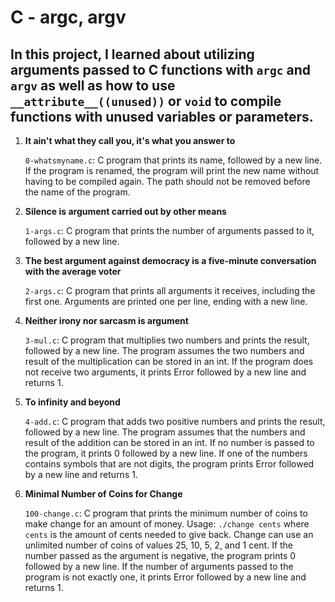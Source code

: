<h1>C - argc, argv</h1>
    <h2>In this project, I learned about utilizing arguments passed to C functions with <code>argc</code> and <code>argv</code> as well as how to use <code>__attribute__((unused))</code> or <code>void</code> to compile functions with unused variables or parameters.</h2>   
    <ol>
        <li>
            <p><strong>It ain't what they call you, it's what you answer to</strong></p>
            <p><code>0-whatsmyname.c</code>: C program that prints its name, followed by a new line. If the program is renamed, the program will print the new name without having to be compiled again. The path should not be removed before the name of the program.</p>
        </li>
        <li>
            <p><strong>Silence is argument carried out by other means</strong></p>
            <p><code>1-args.c</code>: C program that prints the number of arguments passed to it, followed by a new line.</p>
        </li>
        <li>
            <p><strong>The best argument against democracy is a five-minute conversation with the average voter</strong></p>
            <p><code>2-args.c</code>: C program that prints all arguments it receives, including the first one. Arguments are printed one per line, ending with a new line.</p>
        </li>
        <li>
            <p><strong>Neither irony nor sarcasm is argument</strong></p>
            <p><code>3-mul.c</code>: C program that multiplies two numbers and prints the result, followed by a new line. The program assumes the two numbers and result of the multiplication can be stored in an int. If the program does not receive two arguments, it prints Error followed by a new line and returns 1.</p>
        </li>
        <li>
            <p><strong>To infinity and beyond</strong></p>
            <p><code>4-add.c</code>: C program that adds two positive numbers and prints the result, followed by a new line. The program assumes that the numbers and result of the addition can be stored in an int. If no number is passed to the program, it prints 0 followed by a new line. If one of the numbers contains symbols that are not digits, the program prints Error followed by a new line and returns 1.</p>
        </li>
        <li>
            <p><strong>Minimal Number of Coins for Change</strong></p>
            <p><code>100-change.c</code>: C program that prints the minimum number of coins to make change for an amount of money. Usage: <code>./change cents</code> where <code>cents</code> is the amount of cents needed to give back. Change can use an unlimited number of coins of values 25, 10, 5, 2, and 1 cent. If the number passed as the argument is negative, the program prints 0 followed by a new line. If the number of arguments passed to the program is not exactly one, it prints Error followed by a new line and returns 1.</p>
        </li>
    </ol>
